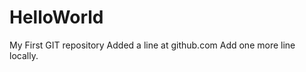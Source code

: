 HelloWorld
==========

My First GIT repository
Added a line at github.com
Add one more line locally.
